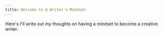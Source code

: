```yaml
---
title: Welcome to A Writer's Mindset
---
```


Here's I'll write out my thoughts on having a mindset to become a creative writer.
